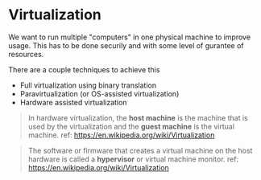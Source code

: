 # Virtualization

We want to run multiple "computers" in one physical machine to improve usage.
This has to be done securily and with some level of gurantee of resources.

There are a couple techniques to achieve this

* Full virtualization using binary translation
* Paravirtualization (or OS-assisted virtualization)
* Hardware assisted virtualization

> In hardware virtualization, the **host machine** is the machine that is used
> by the virtualization and the **guest machine** is the virtual machine. 
> ref: https://en.wikipedia.org/wiki/Virtualization

> The software or firmware that creates a virtual machine on the host hardware
> is called a **hypervisor** or virtual machine monitor.
> ref: https://en.wikipedia.org/wiki/Virtualization


